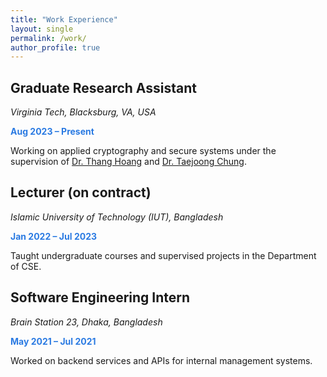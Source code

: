 ```yaml
---
title: "Work Experience"
layout: single
permalink: /work/
author_profile: true
---
```


<div class="archive__item">
  <h2 class="archive__item-title">Graduate Research Assistant</h2>
  <p><i>Virginia Tech, Blacksburg, VA, USA</i></p>
  <p><strong style="color:#2a7ae2;">Aug 2023 – Present</strong></p>
  <p>Working on applied cryptography and secure systems under the supervision of <a href="https://thanghoang.github.io" target="_blank">Dr. Thang Hoang</a> and <a href="https://taejoong.github.io" target="_blank">Dr. Taejoong Chung</a>.</p>
</div>

<div class="archive__item">
  <h2 class="archive__item-title">Lecturer (on contract)</h2>
  <p><i>Islamic University of Technology (IUT), Bangladesh</i></p>
  <p><strong style="color:#2a7ae2;">Jan 2022 – Jul 2023</strong></p>
  <p>Taught undergraduate courses and supervised projects in the Department of CSE.</p>
</div>

<div class="archive__item">
  <h2 class="archive__item-title">Software Engineering Intern</h2>
  <p><i>Brain Station 23, Dhaka, Bangladesh</i></p>
  <p><strong style="color:#2a7ae2;">May 2021 – Jul 2021</strong></p>
  <p>Worked on backend services and APIs for internal management systems.</p>
</div>
